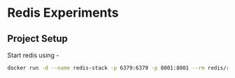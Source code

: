 # Redis Experiments

## Project Setup

Start redis using - 

```bash
docker run -d --name redis-stack -p 6379:6379 -p 8001:8001 --rm redis/redis-stack:latest
```
